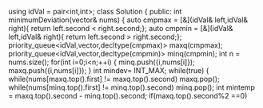 using idVal = pair<int,int>;
class Solution {
public:
int minimumDeviation(vector<int>& nums) {
auto cmpmax = [&](idVal& left,idVal& right){ return left.second < right.second;};
auto cmpmin = [&](idVal& left,idVal& right){ return left.second > right.second;};
priority_queue<idVal,vector<idVal>,decltype(cmpmax)> maxq(cmpmax);
priority_queue<idVal,vector<idVal>,decltype(cmpmin)> minq(cmpmin);
int n = nums.size();
for(int i=0;i<n;++i)
{
minq.push({i,nums[i]});
maxq.push({i,nums[i]});
}
int mindev= INT_MAX;
while(true)
{
while(nums[maxq.top().first] != maxq.top().second)
maxq.pop();
while(nums[minq.top().first] != minq.top().second)
minq.pop();
int mintemp = maxq.top().second - minq.top().second;
if(maxq.top().second%2 ==0)